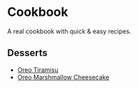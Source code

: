 # Cookbook

A real cookbook with quick & easy recipes.

## Desserts

- [Oreo Tiramisu](desserts/oreo-tiramisu.md)
- [Oreo Marshmallow Cheesecake](desserts/oreo-marshmallow-cheesecake.md)
